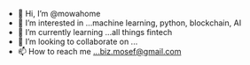 - 👋 Hi, I’m @mowahome
- 👀 I’m interested in ...machine learning, python, blockchain, AI
- 🌱 I’m currently learning ...all things fintech
- 💞️ I’m looking to collaborate on ...
- 📫 How to reach me ...biz.mosef@gmail.com

<!---
mowahome/mowahome is a ✨ special ✨ repository because its `README.md` (this file) appears on your GitHub profile.
You can click the Preview link to take a look at your changes.
--->
